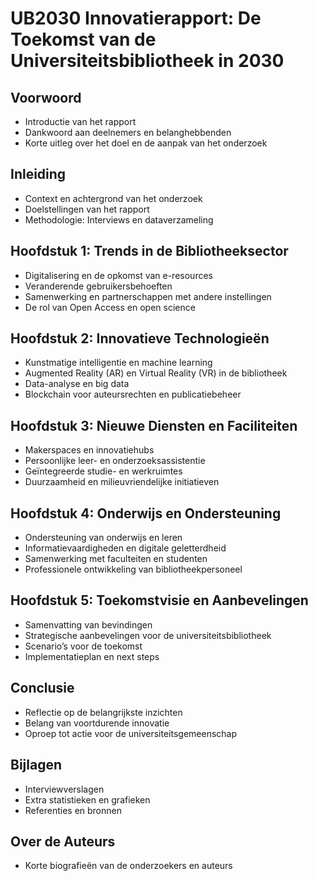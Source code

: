 # UB2030 Innovatierapport: De Toekomst van de Universiteitsbibliotheek in 2030

## Voorwoord
- Introductie van het rapport
- Dankwoord aan deelnemers en belanghebbenden
- Korte uitleg over het doel en de aanpak van het onderzoek

## Inleiding
- Context en achtergrond van het onderzoek
- Doelstellingen van het rapport
- Methodologie: Interviews en dataverzameling

## Hoofdstuk 1: Trends in de Bibliotheeksector
- Digitalisering en de opkomst van e-resources
- Veranderende gebruikersbehoeften
- Samenwerking en partnerschappen met andere instellingen
- De rol van Open Access en open science

## Hoofdstuk 2: Innovatieve Technologieën
- Kunstmatige intelligentie en machine learning
- Augmented Reality (AR) en Virtual Reality (VR) in de bibliotheek
- Data-analyse en big data
- Blockchain voor auteursrechten en publicatiebeheer

## Hoofdstuk 3: Nieuwe Diensten en Faciliteiten
- Makerspaces en innovatiehubs
- Persoonlijke leer- en onderzoeksassistentie
- Geïntegreerde studie- en werkruimtes
- Duurzaamheid en milieuvriendelijke initiatieven

## Hoofdstuk 4: Onderwijs en Ondersteuning
- Ondersteuning van onderwijs en leren
- Informatievaardigheden en digitale geletterdheid
- Samenwerking met faculteiten en studenten
- Professionele ontwikkeling van bibliotheekpersoneel

## Hoofdstuk 5: Toekomstvisie en Aanbevelingen
- Samenvatting van bevindingen
- Strategische aanbevelingen voor de universiteitsbibliotheek
- Scenario’s voor de toekomst
- Implementatieplan en next steps

## Conclusie
- Reflectie op de belangrijkste inzichten
- Belang van voortdurende innovatie
- Oproep tot actie voor de universiteitsgemeenschap

## Bijlagen
- Interviewverslagen
- Extra statistieken en grafieken
- Referenties en bronnen

## Over de Auteurs
- Korte biografieën van de onderzoekers en auteurs

